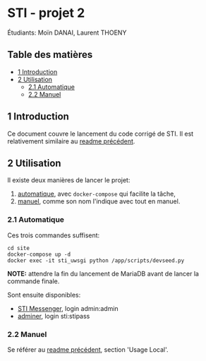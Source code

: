 # STI - projet 2

Étudiants: Moïn DANAI, Laurent THOENY

## Table des matières

- [1 Introduction](#1-Introduction)
- [2 Utilisation](#2-Utilisation)
    - [2.1 Automatique](#2.1-Automatique)
    - [2.2 Manuel](#2.2-Manuel)

## 1 Introduction

Ce document couvre le lancement du code corrigé de STI. Il est relativement similaire au [readme précédent](site/README.md).

## 2 Utilisation

Il existe deux manières de lancer le projet:
1. [automatique](#2.1-Automatique), avec `docker-compose` qui facilite la tâche,
2. [manuel](#2.2-Manuel), comme son nom l'indique avec tout en manuel.

### 2.1 Automatique

Ces trois commandes suffisent:

```
cd site
docker-compose up -d
docker exec -it sti_uwsgi python /app/scripts/devseed.py
```

**NOTE:** attendre la fin du lancement de MariaDB avant de lancer la commande finale.

Sont ensuite disponibles:
- [STI Messenger](http://localhost:12321), login admin:admin
- [adminer](http://localhost:45654), login sti:stipass

### 2.2 Manuel

Se référer au [readme précédent](site/README.md), section 'Usage Local'.